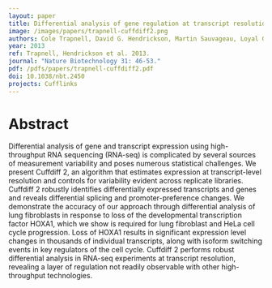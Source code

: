 ```yaml
---
layout: paper
title: Differential analysis of gene regulation at transcript resolution with RNA-seq
image: /images/papers/trapnell-cuffdiff2.png
authors: Cole Trapnell, David G. Hendrickson, Martin Sauvageau, Loyal Goff, John L. Rinn, Lior Pachter.
year: 2013
ref: Trapnell, Hendrickson et al. 2013.
journal: "Nature Biotechnology 31: 46-53."
pdf: /pdfs/papers/trapnell-cuffdiff2.pdf
doi: 10.1038/nbt.2450
projects: Cufflinks
---
```


# Abstract

Differential analysis of gene and transcript expression using high-throughput RNA sequencing (RNA-seq) is complicated by several sources of measurement variability and poses numerous statistical challenges. We present Cuffdiff 2, an algorithm that estimates expression at transcript-level resolution and controls for variability evident across replicate libraries. Cuffdiff 2 robustly identifies differentially expressed transcripts and genes and reveals differential splicing and promoter-preference changes. We demonstrate the accuracy of our approach through differential analysis of lung fibroblasts in response to loss of the developmental transcription factor HOXA1, which we show is required for lung fibroblast and HeLa cell cycle progression. Loss of HOXA1 results in significant expression level changes in thousands of individual transcripts, along with isoform switching events in key regulators of the cell cycle. Cuffdiff 2 performs robust differential analysis in RNA-seq experiments at transcript resolution, revealing a layer of regulation not readily observable with other high-throughput technologies.